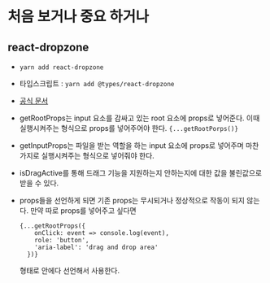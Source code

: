 # 처음 보거나 중요 하거나

## react-dropzone

- `yarn add react-dropzone`
- 타입스크립트 : `yarn add @types/react-dropzone`
- [공식 문서](https://react-dropzone.js.org/)

- getRootProps는 input 요소를 감싸고 있는 root 요소에 props로 넣어준다. 이때 실행시켜주는 형식으로 props를 넣어주어야 한다. `{...getRootPorps()}`
- getInputProps는 파일을 받는 역할을 하는 input 요소에 props로 넣어주며 마찬가지로 실행시켜주는 형식으로 넣어줘야 한다.
- isDragActive를 통해 드래그 기능을 지원하는지 안하는지에 대한 값을 불린값으로 받을 수 있다.
- props들을 선언하게 되면 기존 props는 무시되거나 정상적으로 작동이 되지 않는다. 만약 따로 props를 넣어주고 싶다면

  ```
  {...getRootProps({
      onClick: event => console.log(event),
      role: 'button',
      'aria-label': 'drag and drop area'
    })}
  ```

  형태로 안에다 선언해서 사용한다.
